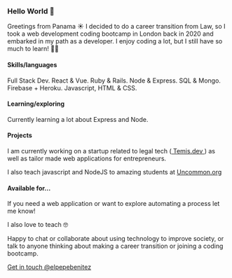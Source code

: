 ### Hello World 👋

Greetings from Panama ☀️ I decided to do a career transition from Law, so I took a web development coding bootcamp in London back in 2020 and embarked in my path as a developer. I enjoy coding a lot, but I still have so much to learn! 👨‍🚀 

#### Skills/languages

Full Stack Dev. React & Vue. Ruby & Rails. Node & Express. SQL & Mongo. Firebase + Heroku. Javascript, HTML & CSS.

#### Learning/exploring

Currently learning a lot about Express and Node.

#### Projects

I am currently working on a startup related to legal tech (<a href="https://temis.dev" target="_blank"> Temis.dev </a>)
as well as tailor made web applications for entrepreneurs.

I also teach javascript and NodeJS to amazing students at <a href="https://uncommon.org/" target="_blank"> Uncommon.org </a>

#### Available for...

If you need a web application or want to explore automating a process let me know!

I also love to teach 🤓

Happy to chat or collaborate about using technology to improve society, or talk to anyone thinking about making a career transition or joining a coding bootcamp.

<a href="https://twitter.com/elpepebenitez" target="_blank">Get in touch @elpepebenitez </a>

<!-- If you would like to support my work at any point a coffee is always appreciated and will keep me energized 💪 -->

<!-- <a href="https://www.buymeacoffee.com/elpepebenitez" target="_blank"><img src="https://cdn.buymeacoffee.com/buttons/v2/arial-blue.png" alt="Buy Me A Coffee" style="height: 25px;width: 75px;" ></a> -->

<!-- Poner ACTA y sostenibiliad + links a mi pag web + links a blogs (hashnode, codenewbie, dev, medium, etc.)-->
